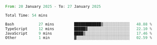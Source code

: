<!--START_SECTION:waka-->

```rust
From: 20 January 2025 - To: 27 January 2025

Total Time: 54 mins

Bash           27 mins         ████████████▒░░░░░░░░░░░░   48.88 %
TypeScript     12 mins         █████▓░░░░░░░░░░░░░░░░░░░   22.10 %
JavaScript     9 mins          ████▒░░░░░░░░░░░░░░░░░░░░   17.46 %
Other          1 min           ▓░░░░░░░░░░░░░░░░░░░░░░░░   02.59 %
```

<!--END_SECTION:waka-->
